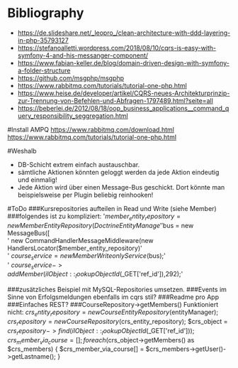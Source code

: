 # Bibliography
* https://de.slideshare.net/_leopro_/clean-architecture-with-ddd-layering-in-php-35793127
* https://stefanoalletti.wordpress.com/2018/08/10/cqrs-is-easy-with-symfony-4-and-his-messanger-component/
* https://www.fabian-keller.de/blog/domain-driven-design-with-symfony-a-folder-structure
* https://github.com/msgphp/msgphp
* https://www.rabbitmq.com/tutorials/tutorial-one-php.html
* https://www.heise.de/developer/artikel/CQRS-neues-Architekturprinzip-zur-Trennung-von-Befehlen-und-Abfragen-1797489.html?seite=all
* https://beberlei.de/2012/08/18/oop_business_applications__command_query_responsibility_seggregation.html

#Install AMPQ
https://www.rabbitmq.com/download.html
https://www.rabbitmq.com/tutorials/tutorial-one-php.html

#Weshalb
* DB-Schicht extrem einfach austauschbar.
* sämtliche Aktionen könnten geloggt werden da jede Aktion eindeutig und einmalig!
* Jede Aktion wird über einen Message-Bus geschickt. Dort könnte man beispielsweise per Plugin beliebig reinhooken!


#ToDo
###Kursrepositories aufteilen in Read und Write (siehe Member)
###folgendes ist zu kompliziert:
'$member_entity_repository = new MemberEntityRepository(DoctrineEntityManage'
'$bus = new MessageBus([                                                    
'		new CommandHandlerMessageMiddleware(new HandlersLocator($member_entity_repository)'                                                                      
'	$course_service = new MemberWriteonlyService($bus);'                       
' 	$course_service->addMember(ilObject::_lookupObjectId($_GET['ref_id']),292);'

###zusätzliches Beispiel mit MySQL-Repositories umsetzen.
###Events im Sinne von Erfolgsmeldungen ebenfalls im cqrs stil?
###Readme pro App
###Einfaches REST?
###CourseRepository->getMembers()
Funktioniert nicht: 
$crs_entity_repository = new CourseEntityRepository($entityManager);
$crs_repository = new CourseRepository($crs_entity_repository);
$crs_object = $crs_repository->find(ilObject::_lookupObjectId($_GET['ref_id']));
$crs_member_via_course = [];
foreach ($crs_object->getMembers() as $crs_members) {
$crs_member_via_course[] = $crs_members->getUser()->getLastname();
}